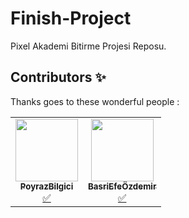 # Finish-Project
Pixel Akademi Bitirme Projesi Reposu.


## Contributors ✨

Thanks goes to these wonderful people :

<!-- ALL-CONTRIBUTORS-LIST:START - Do not remove or modify this section -->
<!-- prettier-ignore-start -->
<!-- markdownlint-disable -->
<table>
  <tbody>
    <tr>
      <td align="center"><a href="https://github.com/PredY0"><img src="https://avatars.githubusercontent.com/u/76947316?v=4" width="100px;" alt=""/><br /><sub><b>PoyrazBilgici</b></sub></a><br /><a href="#PoyrazBilgici" title="Tutorials">✅</a></td>
       <td align="center"><a href="https://github.com/BasriEfe"><img src="https://avatars.githubusercontent.com/u/48925906?v=4" width="100px;" alt=""/><br /><sub><b>BasriEfeÖzdemir</b></sub></a><br /><a href="#BasriEfeÖzdemir" title="Tutorials">✅</a></td>
      </tr>
      </tbody>
      <table>